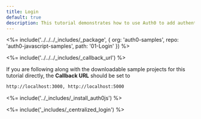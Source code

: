 ```yaml
---
title: Login
default: true
description: This tutorial demonstrates how to use Auth0 to add authentication and authorization to your web app
---
```


<%= include('../../../_includes/_package', {
  org: 'auth0-samples',
  repo: 'auth0-javascript-samples',
  path: '01-Login'
}) %>

<%= include('../../../_includes/_callback_url') %>

If you are following along with the downloadable sample projects for this tutorial directly, the **Callback URL** should be set to

```bash
http://localhost:3000, http://localhost:5000
```

<%= include('../_includes/_install_auth0js') %>

<%= include('_includes/_centralized_login') %>